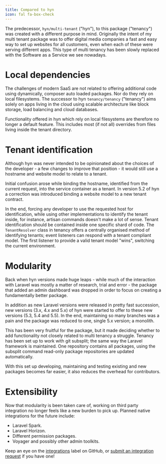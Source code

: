 ```yaml
---
title: Compared to hyn
icon: fal fa-box-check
---
```


The predecessor, `hyn/multi-tenant` ("hyn"), to this package ("tenancy") 
was created with a different purpose in mind. Originally the intent of my multi tenant 
package was to offer digital media companies a fast and easy way to set up 
websites for all customers, even when each of these were serving different apps. 
This type of multi tenancy has been slowly replaced with the Software as a Service we see nowadays.

# Local dependencies

The challenges of modern SaaS are not related to offering additional code
using dynamically, composer auto loaded packages. Nor do they rely on
local filesystems. The successor to hyn `tenancy/tenancy` ("tenancy") aims
solely on apps living in the cloud using scalable architecture like block
storage, load balancing and cloud databases.

Functionality offered in hyn which rely on local filesystems are therefore
no longer a default feature. This includes most (if not all) overrides
from files living inside the tenant directory.

# Tenant identification

Although hyn was never intended to be opinionated about the choices of
the developer - a few changes to improve that position -
it would still use a hostname and website model to relate to a tenant. 

Initial confusion arose while binding the hostname, identified from the current request,
into the service container as a tenant. In version 5.2 of hyn a correction
was introduced binding a website model to a new tenant contract.

In the end, forcing any developer to use the requested host for identification, while
using other implementations to identify the tenant inside, for instance, artisan commands
doesn't make a lot of sense. Tenant identification should be contained inside one
specific shard of code. The `TenantResolver` class in tenancy offers a centrally
organised method of identifying tenants; event listeners can respond with a
tenant compliant model. The first listener to provide a valid tenant model "wins",
switching the current environment.

# Modularity

Back when hyn versions made huge leaps - while much of the interaction with Laravel was
mostly a matter of research, trial and error - the package that
added an admin dashboard was dropped in order to focus on creating a fundamentally better package.

In addition as new Laravel versions were released in pretty fast succession, new versions
(3.x, 4.x and 5.x) of hyn were started to offer to these new versions (5.3, 5.4 and 5.5).
In the end, maintaining so many branches was a pain and the package was reduced to one,
single 5.x version; a monolith.

This has been very fruitful for the package, but it made deciding whether to add functionality
not closely related to multi tenancy a struggle. Tenancy has been set up to work with git subsplit;
the same way the Laravel framework is maintained. One repository contains all packages, using
the subsplit command read-only package repositories are updated automatically.

With this set up developing, maintaining and testing existing and new packages becomes far easier,
it also reduces the overhead for contributors.

# Extensibility

Now that modularity is been taken care of, working on third party integration no longer feels like
a new burden to pick up. Planned native integrations for the future include:

- Laravel Spark.
- Laravel Horizon.
- Different permission packages.
- Voyager and possibly other admin toolkits.

Keep an eye on the [integrations][gh-integration] label on
GitHub, or [submit an integration request][gh-new-issue] if you have one!

[gh-integration]: https://github.com/tenancy/tenancy/labels/type%3Aintegration
[gh-new-issue]: https://github.com/tenancy/tenancy/issues/new
